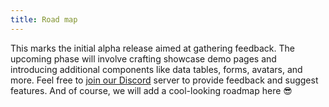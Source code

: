 ```yaml
---
title: Road map
---
```


<p>
	This marks the initial alpha release aimed at gathering feedback. The upcoming phase will involve crafting showcase demo pages and introducing additional components like data tables, forms, avatars, and more. Feel free to <a href="https://discord.com/invite/8aJkBc8gFN" target="_blank">join our Discord</a> server to provide feedback and suggest features. And of course, we will add a cool-looking roadmap here &#128526;
</p>
